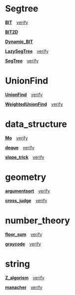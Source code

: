 # Segtree
[**BIT**](https://github.com/lif4635/harurun-s-library/blob/main/library/SegTree/BIT.py)&emsp;[verify](https://github.com/lif4635/harurun-s-library/blob/main/verify/SegTree/BIT.py)

[**BIT2D**](https://github.com/lif4635/harurun-s-library/blob/main/library/SegTree/BIT2D.py)

[**Dynamic_BIT**](https://github.com/lif4635/harurun-s-library/blob/main/library/SegTree/Dynamic_BIT.py)

[**LazySegTree**](https://github.com/lif4635/harurun-s-library/blob/main/library/SegTree/LazySegTree.py)&emsp;[verify](https://github.com/lif4635/harurun-s-library/blob/main/verify/SegTree/LazySegTree.py)

[**SegTree**](https://github.com/lif4635/harurun-s-library/blob/main/library/SegTree/SegTree.py)&emsp;[verify](https://github.com/lif4635/harurun-s-library/blob/main/verify/SegTree/SegTree.py)

# UnionFind
[**UnionFind**](https://github.com/lif4635/harurun-s-library/blob/main/library/UnionFind/UnionFind.py)&emsp;[verify](https://github.com/lif4635/harurun-s-library/blob/main/verify/UnionFind/UnionFind.py)

[**WeightedUnionFind**](https://github.com/lif4635/harurun-s-library/blob/main/library/UnionFind/WeightedUnionFind.py)&emsp;[verify](https://github.com/lif4635/harurun-s-library/blob/main/verify/UnionFind/WeightedUnionFind.py)

# data_structure
[**Mo**](https://github.com/lif4635/harurun-s-library/blob/main/library/data_structure/Mo.py)&emsp;[verify](https://github.com/lif4635/harurun-s-library/blob/main/verify/data_structure/Mo.py)

[**deque**](https://github.com/lif4635/harurun-s-library/blob/main/library/data_structure/deque.py)&emsp;[verify](https://github.com/lif4635/harurun-s-library/blob/main/verify/data_structure/deque.py)

[**slope_trick**](https://github.com/lif4635/harurun-s-library/blob/main/library/data_structure/slope_trick.py)&emsp;[verify](https://github.com/lif4635/harurun-s-library/blob/main/verify/data_structure/slope_trick.py)

# geometry
[**argumentsort**](https://github.com/lif4635/harurun-s-library/blob/main/library/geometry/argumentsort.py)&emsp;[verify](https://github.com/lif4635/harurun-s-library/blob/main/verify/geometry/argumentsort.py)

[**cross_judge**](https://github.com/lif4635/harurun-s-library/blob/main/library/geometry/cross_judge.py)&emsp;[verify](https://github.com/lif4635/harurun-s-library/blob/main/verify/geometry/cross_judge.py)

# number_theory
[**floor_sum**](https://github.com/lif4635/harurun-s-library/blob/main/library/number_theory/floor_sum.py)&emsp;[verify](https://github.com/lif4635/harurun-s-library/blob/main/verify/number_theory/floor_sum.py)

[**graycode**](https://github.com/lif4635/harurun-s-library/blob/main/library/number_theory/graycode.py)&emsp;[verify](https://github.com/lif4635/harurun-s-library/blob/main/verify/number_theory/graycode.py)

# string
[**Z_algorism**](https://github.com/lif4635/harurun-s-library/blob/main/library/number_theory/Z_algorism.py)&emsp;[verify](https://github.com/lif4635/harurun-s-library/blob/main/verify/number_theory/Z_algorism.py)

[**manacher**](https://github.com/lif4635/harurun-s-library/blob/main/library/number_theory/manacher.py)&emsp;[verify](https://github.com/lif4635/harurun-s-library/blob/main/verify/number_theory/manacher.py)